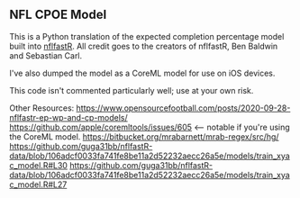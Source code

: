 NFL CPOE Model
---

This is a Python translation of the expected completion percentage model built into [nflfastR](https://github.com/mrcaseb/nflfastR). All credit goes to the creators of nflfastR, Ben Baldwin and Sebastian Carl.

I've also dumped the model as a CoreML model for use on iOS devices.

This code isn't commented particularly well; use at your own risk.

Other Resources:
https://www.opensourcefootball.com/posts/2020-09-28-nflfastr-ep-wp-and-cp-models/
https://github.com/apple/coremltools/issues/605 <-- notable if you're using the CoreML model.
https://bitbucket.org/mrabarnett/mrab-regex/src/hg/
https://github.com/guga31bb/nflfastR-data/blob/106adcf0033fa741fe8be11a2d52232aecc26a5e/models/train_xyac_model.R#L30
https://github.com/guga31bb/nflfastR-data/blob/106adcf0033fa741fe8be11a2d52232aecc26a5e/models/train_xyac_model.R#L27



